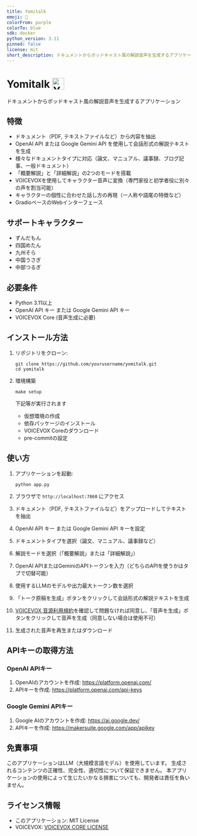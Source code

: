```yaml
---
title: Yomitalk
emoji: 💬
colorFrom: purple
colorTo: blue
sdk: docker
python_version: 3.11
pinned: false
license: mit
short_description: ドキュメントからポッドキャスト風の解説音声を生成するアプリケーション
---
```


# Yomitalk <img src="assets/favicon.ico" alt="Yomitalk favicon" width="32" height="32" style="vertical-align: top;">

ドキュメントからポッドキャスト風の解説音声を生成するアプリケーション

## 特徴

- ドキュメント（PDF, テキストファイルなど）から内容を抽出
- OpenAI API または Google Gemini API を使用して会話形式の解説テキストを生成
- 様々なドキュメントタイプに対応（論文、マニュアル、議事録、ブログ記事、一般ドキュメント）
- 「概要解説」と「詳細解説」の2つのモードを搭載
- VOICEVOXを使用してキャラクター音声に変換（専門家役と初学者役に別々の声を割当可能）
- キャラクターの個性に合わせた話し方の再現（一人称や語尾の特徴など）
- GradioベースのWebインターフェース

## サポートキャラクター

- ずんだもん
- 四国めたん
- 九州そら
- 中国うさぎ
- 中部つるぎ

## 必要条件

- Python 3.11以上
- OpenAI API キー または Google Gemini API キー
- VOICEVOX Core (音声生成に必要)

## インストール方法

1. リポジトリをクローン:
   ```
   git clone https://github.com/yourusername/yomitalk.git
   cd yomitalk
   ```

2. 環境構築
   ```
   make setup
   ```

   下記等が実行されます
   - 仮想環境の作成
   - 依存パッケージのインストール
   - VOICEVOX Coreのダウンロード
   - pre-commitの設定

## 使い方

1. アプリケーションを起動:
   ```
   python app.py
   ```

2. ブラウザで `http://localhost:7860` にアクセス

3. ドキュメント（PDF, テキストファイルなど）をアップロードしてテキストを抽出

4. OpenAI API キー または Google Gemini API キーを設定

5. ドキュメントタイプを選択（論文、マニュアル、議事録など）

6. 解説モードを選択（「概要解説」または「詳細解説」）

7. OpenAI APIまたはGeminiのAPIトークンを入力（どちらのAPIを使うかはタブで切替可能）

8. 使用するLLMのモデルや出力最大トークン数を選択

9. 「トーク原稿を生成」ボタンをクリックして会話形式の解説テキストを生成

10. [VOICEVOX 音源利用規約](https://zunko.jp/con_ongen_kiyaku.html)を確認して問題なければ同意し、「音声を生成」ボタンをクリックして音声を生成（同意しない場合は使用不可）

11. 生成された音声を再生またはダウンロード

## APIキーの取得方法

### OpenAI APIキー
1. OpenAIのアカウントを作成: https://platform.openai.com/
2. APIキーを作成: https://platform.openai.com/api-keys

### Google Gemini APIキー
1. Google AIのアカウントを作成: https://ai.google.dev/
2. APIキーを作成: https://makersuite.google.com/app/apikey

## 免責事項

このアプリケーションはLLM（大規模言語モデル）を使用しています。
生成されるコンテンツの正確性、完全性、適切性について保証できません。
本アプリケーションの使用によって生じたいかなる損害についても、開発者は責任を負いません。

## ライセンス情報

- このアプリケーション: MIT License
- VOICEVOX: [VOICEVOX CORE LICENSE](https://github.com/VOICEVOX/voicevox_core/blob/main/LICENSE)
